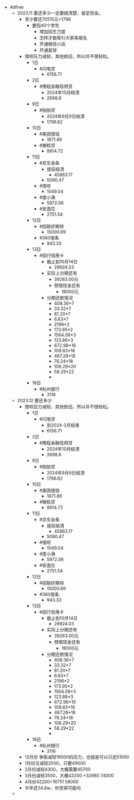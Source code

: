 - #dfree
    - 2023.11 要还多少一定要搞清楚，留足现金。
        - 至少要还70515元+1796
            - 要招40个学生
                - 增加招生力度
                - 怎样才能吸引大家来报名
                - 开通微信小店
                - 开通星球
        - 借呗压力减轻，其他依旧，所以并不很轻松。
            - 1日
                - #闪电贷
                    - 6156.71
            - 2日
                - #携程金融信用贷
                    - 2024年10月结清
                    - 2698.8
            - 9日
                - #拍拍贷
                    - 2024年9月9日结清
                    - 1796.62
            - 10日
                - #美团借钱
                    - 1871.86
                - #微粒贷
                    - 8814.72
            - 11日
                - #京东金条
                    - 提前结清
                        - 45863.17
                    - 5090.47
                - #借呗
                    - 1049.04
                - #度小满
                    - 5972.06
                - #安逸花
                    - 2751.54
            - 12日
                - #招联好期待
                    - 15000.69
                - #360借条
                    - 943.33
            - 13日
                - #招行信用卡
                    - 截止到10月14日
                        - 29924.03
                    - 实际上分期还有
                        - 39263.00元
                        - 预借现金还有
                            - 18000元
                    - 分期还款情况
                        - 408.36*7
                        - 33.32*7
                        - 81.20*7
                        - 6.63*7
                        - 2196*2
                        - 173.95*2
                        - 1564.08*3
                        - 123.88*3
                        - 672.98*16
                        - 109.83*16
                        - 467.28*18
                        - 76.24*18
                        - 108.29*20
                        - 58.29*22
                        - 
            - 16日
                - #杭州银行
                    - 3116
    - 2023.12 要还多少
        - 借呗压力减轻，其他依旧，所以并不很轻松。
            - 1日
                - #闪电贷
                    - 到2024-2月结束
                    - 6156.71
            - 2日
                - #携程金融信用贷
                    - 2024年10月结清
                    - 2698.8
            - 9日
                - #拍拍贷
                    - 2024年9月9日结清
                    - 1796.62
            - 10日
                - #美团借钱
                    - 1871.86
                - #微粒贷
                    - 8814.72
            - 11日
                - #京东金条
                    - 提前结清
                        - 45863.17
                    - 5090.47
                - #借呗
                    - 1049.04
                - #度小满
                    - 5972.06
                - #安逸花
                    - 2751.54
            - 12日
                - #招联好期待
                    - 15000.69
                - #360借条
                    - 943.33
            - 13日
                - #招行信用卡
                    - 截止到10月14日
                        - 29924.03
                    - 实际上分期还有
                        - 39263.00元
                        - 预借现金还有
                            - 18000元
                    - 分期还款情况
                        - 408.36*7
                        - 33.32*7
                        - 81.20*7
                        - 6.63*7
                        - 2196*2
                        - 173.95*2
                        - 1564.08*3
                        - 123.88*3
                        - 672.98*16
                        - 109.83*16
                        - 467.28*18
                        - 76.24*18
                        - 108.29*20
                        - 58.29*22
                        - 
            - 16日
                - #杭州银行
                    - 3116
        - 12月份 争取减轻19000的压力，也就是可以只还51000
        - 1月份又减轻2000，只要49000
        - 2月份减轻4300，大概需要45700
        - 3月份减轻3500，大概42200 +32980 74000
        - 4月份42200+16751 58000
        - 半年还34.8w，你觉得可能吗
    - 
